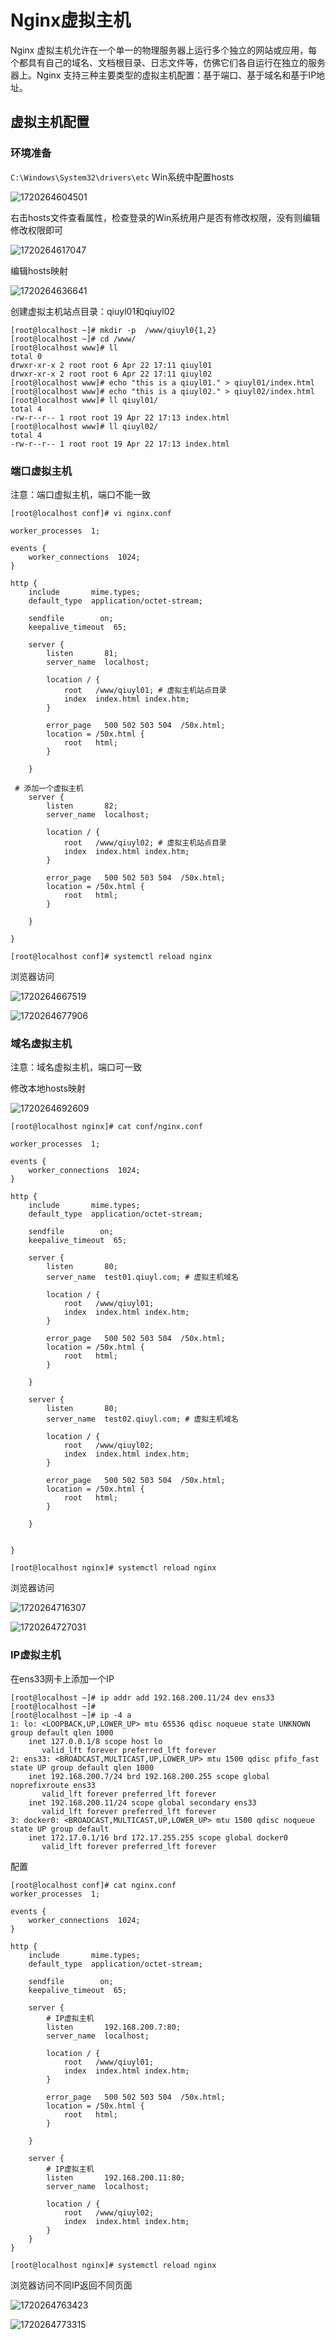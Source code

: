 # Nginx虚拟主机

Nginx 虚拟主机允许在一个单一的物理服务器上运行多个独立的网站或应用，每个都具有自己的域名、文档根目录、日志文件等，仿佛它们各自运行在独立的服务器上。Nginx 支持三种主要类型的虚拟主机配置：基于端口、基于域名和基于IP地址。

## **虚拟主机配置**

### **环境准备**

`C:\Windows\System32\drivers\etc` Win系统中配置hosts

![1720264604501](C:\Users\Administrator\AppData\Roaming\Typora\typora-user-images\1720264604501.png)

右击hosts文件查看属性，检查登录的Win系统用户是否有修改权限，没有则编辑修改权限即可

![1720264617047](C:\Users\Administrator\AppData\Roaming\Typora\typora-user-images\1720264617047.png)

编辑hosts映射

![1720264636641](C:\Users\Administrator\AppData\Roaming\Typora\typora-user-images\1720264636641.png)

创建虚拟主机站点目录：qiuyl01和qiuyl02

```
[root@localhost ~]# mkdir -p  /www/qiuyl0{1,2}
[root@localhost ~]# cd /www/
[root@localhost www]# ll
total 0
drwxr-xr-x 2 root root 6 Apr 22 17:11 qiuyl01
drwxr-xr-x 2 root root 6 Apr 22 17:11 qiuyl02
[root@localhost www]# echo "this is a qiuyl01." > qiuyl01/index.html
[root@localhost www]# echo "this is a qiuyl02." > qiuyl02/index.html
[root@localhost www]# ll qiuyl01/
total 4
-rw-r--r-- 1 root root 19 Apr 22 17:13 index.html
[root@localhost www]# ll qiuyl02/
total 4
-rw-r--r-- 1 root root 19 Apr 22 17:13 index.html
```

### **端口虚拟主机**

注意：端口虚拟主机，端口不能一致

```
[root@localhost conf]# vi nginx.conf

worker_processes  1;

events {
    worker_connections  1024;
}

http {
    include       mime.types;
    default_type  application/octet-stream;

    sendfile        on;
    keepalive_timeout  65;

    server {
        listen       81;
        server_name  localhost;

        location / {
            root   /www/qiuyl01; # 虚拟主机站点目录
            index  index.html index.htm;
        }

        error_page   500 502 503 504  /50x.html;
        location = /50x.html {
            root   html;
        }

    }
 
 # 添加一个虚拟主机
    server {
        listen       82;
        server_name  localhost;

        location / {
            root   /www/qiuyl02; # 虚拟主机站点目录
            index  index.html index.htm;
        }

        error_page   500 502 503 504  /50x.html;
        location = /50x.html {
            root   html;
        }

    }

}

[root@localhost conf]# systemctl reload nginx
```

浏览器访问

![1720264667519](C:\Users\Administrator\AppData\Roaming\Typora\typora-user-images\1720264667519.png)

![1720264677906](C:\Users\Administrator\AppData\Roaming\Typora\typora-user-images\1720264677906.png)

### **域名虚拟主机**

注意：域名虚拟主机，端口可一致

修改本地hosts映射

![1720264692609](C:\Users\Administrator\AppData\Roaming\Typora\typora-user-images\1720264692609.png)

```
[root@localhost nginx]# cat conf/nginx.conf

worker_processes  1;

events {
    worker_connections  1024;
}

http {
    include       mime.types;
    default_type  application/octet-stream;

    sendfile        on;
    keepalive_timeout  65;

    server {
        listen       80;
        server_name  test01.qiuyl.com; # 虚拟主机域名

        location / {
            root   /www/qiuyl01;
            index  index.html index.htm;
        }

        error_page   500 502 503 504  /50x.html;
        location = /50x.html {
            root   html;
        }

    }

    server {
        listen       80;
        server_name  test02.qiuyl.com; # 虚拟主机域名

        location / {
            root   /www/qiuyl02;
            index  index.html index.htm;
        }

        error_page   500 502 503 504  /50x.html;
        location = /50x.html {
            root   html;
        }

    }


}

[root@localhost nginx]# systemctl reload nginx
```

浏览器访问

![1720264716307](C:\Users\Administrator\AppData\Roaming\Typora\typora-user-images\1720264716307.png)

![1720264727031](C:\Users\Administrator\AppData\Roaming\Typora\typora-user-images\1720264727031.png)

### **IP虚拟主机**

在ens33网卡上添加一个IP

```
[root@localhost ~]# ip addr add 192.168.200.11/24 dev ens33
[root@localhost ~]#
[root@localhost ~]# ip -4 a
1: lo: <LOOPBACK,UP,LOWER_UP> mtu 65536 qdisc noqueue state UNKNOWN group default qlen 1000
    inet 127.0.0.1/8 scope host lo
       valid_lft forever preferred_lft forever
2: ens33: <BROADCAST,MULTICAST,UP,LOWER_UP> mtu 1500 qdisc pfifo_fast state UP group default qlen 1000
    inet 192.168.200.7/24 brd 192.168.200.255 scope global noprefixroute ens33
       valid_lft forever preferred_lft forever
    inet 192.168.200.11/24 scope global secondary ens33
       valid_lft forever preferred_lft forever
3: docker0: <BROADCAST,MULTICAST,UP,LOWER_UP> mtu 1500 qdisc noqueue state UP group default
    inet 172.17.0.1/16 brd 172.17.255.255 scope global docker0
       valid_lft forever preferred_lft forever

```

配置

```
[root@localhost conf]# cat nginx.conf
worker_processes  1;

events {
    worker_connections  1024;
}

http {
    include       mime.types;
    default_type  application/octet-stream;

    sendfile        on;
    keepalive_timeout  65;

    server {
        # IP虚拟主机
        listen       192.168.200.7:80;
        server_name  localhost;

        location / {
            root   /www/qiuyl01;
            index  index.html index.htm;
        }

        error_page   500 502 503 504  /50x.html;
        location = /50x.html {
            root   html;
        }

    }

    server {
        # IP虚拟主机
        listen       192.168.200.11:80;
        server_name  localhost;

        location / {
            root   /www/qiuyl02;
            index  index.html index.htm;
        }
    }
}

[root@localhost nginx]# systemctl reload nginx
```

浏览器访问不同IP返回不同页面

![1720264763423](C:\Users\Administrator\AppData\Roaming\Typora\typora-user-images\1720264763423.png)

![1720264773315](C:\Users\Administrator\AppData\Roaming\Typora\typora-user-images\1720264773315.png)